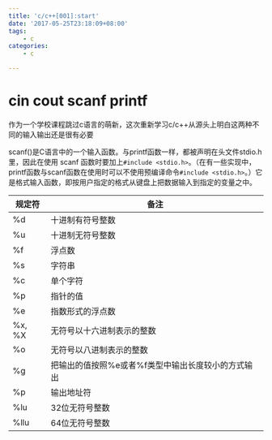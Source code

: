 ```yaml
---
title: 'c/c++[001]:start'
date: '2017-05-25T23:18:09+08:00'
tags:
    - c
categories:
    - c

---
```




# cin cout scanf printf

作为一个学校课程跳过c语言的萌新，这次重新学习c/c++从源头上明白这两种不同的输入输出还是很有必要

scanf()是C语言中的一个输入函数。与printf函数一样，都被声明在头文件stdio.h里，因此在使用 scanf 函数时要加上`#include <stdio.h>`。（在有一些实现中，printf函数与scanf函数在使用时可以不使用预编译命令`#include <stdio.h>`。）它是格式输入函数，即按用户指定的格式从键盘上把数据输入到指定的变量之中。

| 规定符 | 备注                                               |
|--------|----------------------------------------------------|
| %d     | 十进制有符号整数                                   |
| %u     | 十进制无符号整数                                   |
| %f     | 浮点数                                             |
| %s     | 字符串                                             |
| %c     | 单个字符                                           |
| %p     | 指针的值                                           |
| %e     | 指数形式的浮点数                                   |
| %x, %X | 无符号以十六进制表示的整数                         |
| %o     | 无符号以八进制表示的整数                           |
| %g     | 把输出的值按照%e或者%f类型中输出长度较小的方式输出 |
| %p     | 输出地址符                                         |
| %lu    | 32位无符号整数                                     |
| %llu   | 64位无符号整数                                     |